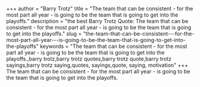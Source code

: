 +++
author = "Barry Trotz"
title = "The team that can be consistent - for the most part all year - is going to be the team that is going to get into the playoffs."
description = "the best Barry Trotz Quote: The team that can be consistent - for the most part all year - is going to be the team that is going to get into the playoffs."
slug = "the-team-that-can-be-consistent---for-the-most-part-all-year---is-going-to-be-the-team-that-is-going-to-get-into-the-playoffs"
keywords = "The team that can be consistent - for the most part all year - is going to be the team that is going to get into the playoffs.,barry trotz,barry trotz quotes,barry trotz quote,barry trotz sayings,barry trotz saying,quotes, sayings,quote, saying, motivation"
+++
The team that can be consistent - for the most part all year - is going to be the team that is going to get into the playoffs.
